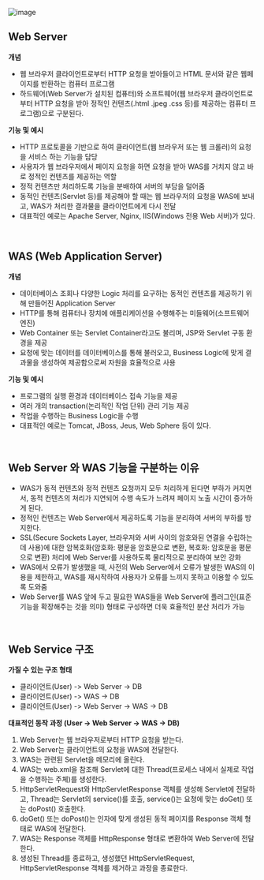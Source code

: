 ![image](https://user-images.githubusercontent.com/64126100/191742143-bed07876-68e5-488e-8a04-fe4ab1786dcb.png)
## Web Server

**개념**
- 웹 브라우저 클라이언트로부터 HTTP 요청을 받아들이고 HTML 문서와 같은 웹페이지를 반환하는 컴퓨터 프로그램
- 하드웨어(Web Server가 설치된 컴퓨터)와 소프트웨어(웹 브라우저 클라이언트로부터 HTTP 요청을 받아 정적인 컨텐츠(.html .jpeg .css 등)를 제공하는 컴퓨터 프로그램)으로 구분된다.

**기능 및 예시**
- HTTP 프로토콜을 기반으로 하여 클라이언트(웹 브라우저 또는 웹 크롤러)의 요청을 서비스 하는 기능을 담당
- 사용자가 웹 브라우저에서 페이지 요청을 하면 요청을 받아 WAS를 거치지 않고 바로 정적인 컨텐츠를 제공하는 역할
- 정적 컨텐츠만 처리하도록 기능을 분배하여 서버의 부담을 덜어줌
- 동적인 컨텐츠(Servlet 등)를 제공해야 할 때는 웹 브라우저의 요청을 WAS에 보내고, WAS가 처리한 결과물을 클라이언트에게 다시 전달
- 대표적인 예로는 Apache Server, Nginx, IIS(Windows 전용 Web 서버)가 있다.
<br>

## WAS (Web Application Server)

**개념**
- 데이터베이스 조회나 다양한 Logic 처리를 요구하는 동적인 컨텐츠를 제공하기 위해 만들어진 Application Server
- HTTP를 통해 컴퓨터나 장치에 애플리케이션을 수행해주는 미들웨어(소프트웨어 엔진)
- Web Container 또는 Servlet Container라고도 불리며, JSP와 Servlet 구동 환경을 제공
- 요청에 맞는 데이터를 데이터베이스를 통해 불러오고, Business Logic에 맞게 결과물을 생성하여 제공함으로써 자원을 효율적으로 사용

**기능 및 예시**
- 프로그램의 실행 환경과 데이터베이스 접속 기능을 제공
- 여러 개의 transaction(논리적인 작업 단위) 관리 기능 제공
- 작업을 수행하는 Business Logic을 수행
- 대표적인 예로는 Tomcat, JBoss, Jeus, Web Sphere 등이 있다.
<br>

## Web Server 와 WAS 기능을 구분하는 이유
- WAS가 동적 컨텐츠와 정적 컨텐츠 요청까지 모두 처리하게 된다면 부하가 커지면서, 동적 컨텐츠의 처리가 지연되어 수행 속도가 느려져 페이지 노출 시간이 증가하게 된다.
- 정적인 컨텐츠는 Web Server에서 제공하도록 기능을 분리하여 서버의 부하를 방지한다.
- SSL(Secure Sockets Layer, 브라우저와 서버 사이의 암호와된 연결을 수립하는데 사용)에 대한 암복호화(암호화: 평문을 암호문으로 변환, 복호화: 암호문을 평문으로 변환) 처리에 Web Server를 사용하도록 물리적으로 분리하여 보안 강화
- WAS에서 오류가 발생했을 때, 사전의 Web Server에서 오류가 발생한 WAS의 이용을 제한하고, WAS를 재시작하여 사용자가 오류를 느끼지 못하고 이용할 수 있도록 도와줌
- Web Server를 WAS 앞에 두고 필요한 WAS들을 Web Server에 플러그인(표준 기능을 확장해주는 것을 의미) 형태로 구성하면 더욱 효율적인 분산 처리가 가능
<br>

## Web Service 구조

**가질 수 있는 구조 형태**
- 클라이언트(User) -> Web Server -> DB
- 클라이언트(User) -> WAS -> DB
- 클라이언트(User) -> Web Server -> WAS -> DB

**대표적인 동작 과정 (User -> Web Server -> WAS -> DB)**
1. Web Server는 웹 브라우저로부터 HTTP 요청을 받는다.
2. Web Server는 클라이언트의 요청을 WAS에 전달한다.
3. WAS는 관련된 Servlet을 메모리에 올린다.
4. WAS는 web.xml을 참조해 Servlet에 대한 Thread(프로세스 내에서 실제로 작업을 수행하는 주체)를 생성한다.
5. HttpServletRequest와 HttpServletResponse 객체를 생성해 Servlet에 전달하고, Thread는 Servlet의 service()를 호출, service()는 요청에 맞는 doGet() 또는 doPost() 호출한다.
6. doGet() 또는 doPost()는 인자에 맞게 생성된 동적 페이지를 Response 객체 형태로 WAS에 전달한다.
7. WAS는 Response 객체를 HttpResponse 형태로 변환하여 Web Server에 전달한다.
8. 생성된 Thread를 종료하고, 생성했던 HttpServletRequest, HttpServletResponse 객체를 제거하고 과정을 종료한다.
